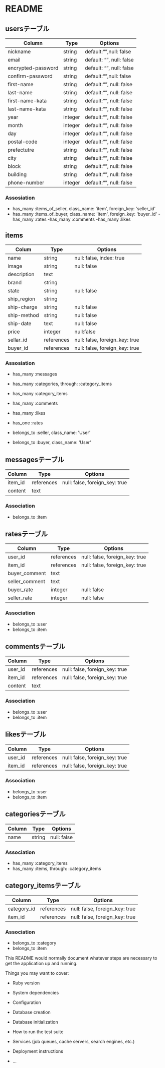 # README

## usersテーブル
|Column|Type|Options|
|------|----|-------|
|nickname|string|default:“”,null: false|
|email|string|default: “”, null: false|
|encrypted-password|string|default: “”, null: false|
|confirm-password|string|default:“”,null: false|
|first-name|string|default:“”, null: false|
|last-name|string|default:“”, null: false|
|first-name-kata|string|default:“”, null: false|
|last-name-kata|string|default:“”, null: false|
|year|integer|default:“”, null: false|
|month|integer|default:“”, null: false|
|day|integer|default:“”, null: false|
|postal-code|integer|default:“”, null: false|
|prefectutre|string|default:“”, null: false|
|city|string|default:“”, null: false|
|block|string|default:“”, null: false|
|building|string|default:“”, null: false|
|phone-number|integer|default:“”, null: false|

### Assosiation
- has_many :items_of_seller, class_name: 'item', foreign_key: 'seller_id'
- has_many :items_of_buyer, class_name: 'item', foreign_key: 'buyer_id'
-has_many :rates
-has_many :comments
-has_many :likes

## items

|Colum|Type|Options|
|-----|----|-------|
|name|string|null: false, index: true|
|image|string|null: false|
|description|text||
|brand|string||
|state|string|null: false|
|ship_region|string||
|ship-charge|string|null: false|
|ship-method|string|null: false|
|ship-date|text|null: false|
|price|integer|null:false|
|sellar_id|references|null: false, foreign_key: true|
|buyer_id|references|null: false, foreign_key: true|

### Assosiation
- has_many :messages
- has_many :categories, through: :category_items
- has_many :category_items
- has_many :comments
- has_many :likes

- has_one :rates
- belongs_to :seller, class_name: 'User'
- belongs_to :buyer, class_name: 'User'

## messagesテーブル
| Column| Type | Options |
|-------|------|---------|
| item_id| references| null: false, foreign_key: true |
| content| text||
### Association
- belongs_to :item

## ratesテーブル
| Column| Type| Options|
|-------|-----|--------|
| user_id| references| null: false, foreign_key: true |
| item_id| references| null: false, foreign_key: true |
| buyer_comment  | text        ||
| seller_comment | text        ||
| buyer_rate     | integer     | null: false                    |
| seller_rate    | integer     | null: false                    |

### Association
- belongs_to :user
- belongs_to :item

## commentsテーブル
| Column        | Type       | Options                      |
|---------------|------------|------------------------------|
| user_id      |references      | null: false, foreign_key: true |
| item_id      |references   | null: false, foreign_key: true |
| content|text||

### Association
- belongs_to :user
- belongs_to :item

## likesテーブル
| Column        | Type       | Options                      |
|---------------|------------|------------------------------|
| user_id          |references     | null: false, foreign_key: true |
| item_id           |references  | null: false, foreign_key: true |

### Association
- belongs_to :user
- belongs_to :item

## categoriesテーブル
| Column        | Type       | Options                      |
|---------------|------------|------------------------------|
| name           | string      | null: false                    |

### Association
- has_many   :category_items
- has_many   :items, through: :category_items

## category_itemsテーブル
| Column        | Type       | Options                      |
|---------------|------------|------------------------------|
| category_id       | references   | null: false, foreign_key: true |
| item_id           | references   | null: false, foreign_key: true |

### Association
- belongs_to :category
- belongs_to :item

This README would normally document whatever steps are necessary to get the
application up and running.

Things you may want to cover:

* Ruby version

* System dependencies

* Configuration

* Database creation

* Database initialization

* How to run the test suite

* Services (job queues, cache servers, search engines, etc.)

* Deployment instructions

* ...
